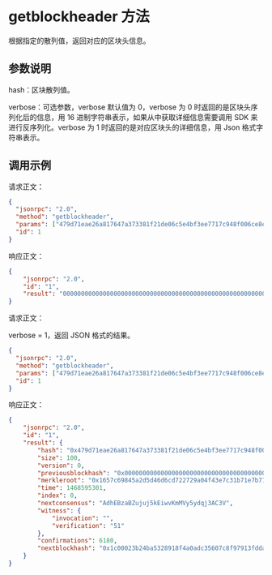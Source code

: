 ﻿# getblockheader 方法

根据指定的散列值，返回对应的区块头信息。

## 参数说明

hash：区块散列值。

verbose：可选参数，verbose 默认值为 0，verbose 为 0 时返回的是区块头序列化后的信息，用 16 进制字符串表示，如果从中获取详细信息需要调用 SDK 来进行反序列化。verbose 为 1 时返回的是对应区块头的详细信息，用 Json 格式字符串表示。

## 调用示例

请求正文：

```json
{
  "jsonrpc": "2.0",
  "method": "getblockheader",
  "params": ["479d71eae26a817647a373381f21de06c5e4bf3ee7717c948f006ce8e25441be"],
  "id": 1
}
```

响应正文：

```json
{
    "jsonrpc": "2.0", 
    "id": "1", 
    "result": "0000000000000000000000000000000000000000000000000000000000000000000000008e29af06ec157a3d85717b1eb7317c3ef4049a7222d76c6dd4d5a24598c6571665fc885700000000f071d5fc6d2e2978a45842f05b1ac970e87d197700015100"
}
```

请求正文：

verbose = 1，返回 JSON 格式的结果。

```json
{
  "jsonrpc": "2.0",
  "method": "getblockheader",
  "params": ["479d71eae26a817647a373381f21de06c5e4bf3ee7717c948f006ce8e25441be", 1],
  "id": 1
}
```

响应正文：

```json
{
    "jsonrpc": "2.0", 
    "id": "1", 
    "result": {
        "hash": "0x479d71eae26a817647a373381f21de06c5e4bf3ee7717c948f006ce8e25441be", 
        "size": 100, 
        "version": 0, 
        "previousblockhash": "0x0000000000000000000000000000000000000000000000000000000000000000", 
        "merkleroot": "0x1657c69845a2d5d46d6cd722729a04f43e7c31b71e7b71853d7a15ec06af298e", 
        "time": 1468595301, 
        "index": 0, 
        "nextconsensus": "AdhEBzaBZujuj5kEiwvKmMVy5ydqj3AC3V", 
        "witness": {
            "invocation": "", 
            "verification": "51"
        }, 
        "confirmations": 6180, 
        "nextblockhash": "0x1c00023b24ba5328918f4a0adc35607c8f97913fdda88b4eb4c571e7bc613bf4"
    }
}
```